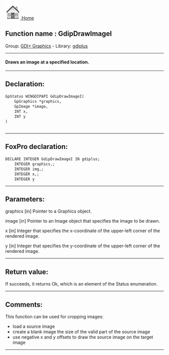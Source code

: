 [<img src="../../images/home.png"> Home ](https://github.com/VFPX/Win32API)  

## Function name : GdipDrawImageI
Group: [GDI+ Graphics](../../functions_group.md#GDIplus_Graphics)  -  Library: [gdiplus](../../Libraries.md#gdiplus)  
***  


#### Draws an image at a specified location.
***  


## Declaration:
```foxpro  
GpStatus WINGDIPAPI GdipDrawImageI(
	GpGraphics *graphics,
	GpImage *image,
	INT x,
	INT y
)
  
```  
***  


## FoxPro declaration:
```foxpro  
DECLARE INTEGER GdipDrawImageI IN gdiplus;
	INTEGER graphics,;
	INTEGER img,;
	INTEGER x,;
	INTEGER y  
```  
***  


## Parameters:
graphics
[in] Pointer to a Graphics object.

image
[in] Pointer to an Image object that specifies the image to be drawn. 

x
[in] Integer that specifies the x-coordinate of the upper-left corner of the rendered image. 

y
[in] Integer that specifies the y-coordinate of the upper-left corner of the rendered image.   
***  


## Return value:
If succeeds, it returns Ok, which is an element of the Status enumeration.  
***  


## Comments:
This function can be used for cropping images:  
* load a source image  
* create a blank image the size of the valid part of the source image  
* use negative x and y offsets to draw the source image on the target image  
  
***  

